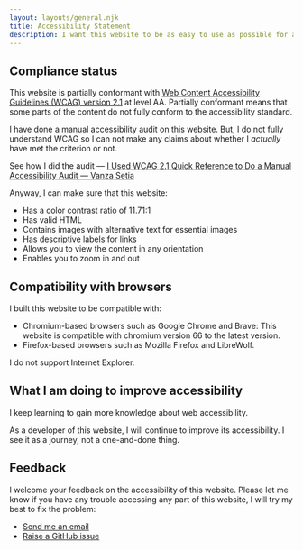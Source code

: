 ```yaml
---
layout: layouts/general.njk
title: Accessibility Statement
description: I want this website to be as easy to use as possible for as many people as possible, no matter what their device, browser, network speed, or ability are.
---
```


## Compliance status

This website is partially conformant with [Web Content Accessibility Guidelines (WCAG) version 2.1](https://www.w3.org/TR/WCAG21/) at level AA. Partially conformant means that some parts of the content do not fully conform to the accessibility standard.

I have done a manual accessibility audit on this website. But, I do not fully understand WCAG so I can not make any claims about whether I *actually* have met the criterion or not.

See how I did the audit — [I Used WCAG 2.1 Quick Reference to Do a Manual Accessibility Audit — Vanza Setia](http://localhost:8080/blog/i-used-wcag-2-1-quick-reference-to-do-a-manual-accessibility-audit/)

Anyway, I can make sure that this website:

- Has a color contrast ratio of 11.71:1
- Has valid HTML
- Contains images with alternative text for essential images
- Has descriptive labels for links
- Allows you to view the content in any orientation
- Enables you to zoom in and out

## Compatibility with browsers

I built this website to be compatible with:

- Chromium-based browsers such as Google Chrome and Brave: This website is compatible with chromium version 66 to the latest version.
- Firefox-based browsers such as Mozilla Firefox and LibreWolf.

I do not support Internet Explorer.

## What I am doing to improve accessibility

I keep learning to gain more knowledge about web accessibility.

As a developer of this website, I will continue to improve its accessibility. I see it as a journey, not a one-and-done thing.

## Feedback

I welcome your feedback on the accessibility of this website. Please let me know if you have any trouble accessing any part of this website, I will try my best to fix the problem:

- [Send me an email](mailto:venusbumi2@gmail.com)
- [Raise a GitHub issue](https://github.com/vanzasetia/vanzasetia.site/issues/new)
